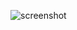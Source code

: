 ![screenshot](https://user-images.githubusercontent.com/22593402/27973704-46ce983c-635b-11e7-9e9e-5afdae04d8fa.png)
